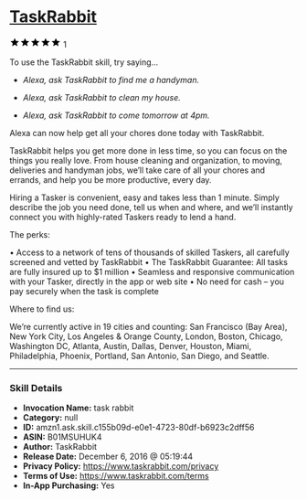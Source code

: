 # [TaskRabbit](http://alexa.amazon.com/#skills/amzn1.ask.skill.c155b09d-e0e1-4723-80df-b6923c2dff56)
![5 stars](../../images/ic_star_black_18dp_1x.png)![5 stars](../../images/ic_star_black_18dp_1x.png)![5 stars](../../images/ic_star_black_18dp_1x.png)![5 stars](../../images/ic_star_black_18dp_1x.png)![5 stars](../../images/ic_star_black_18dp_1x.png) 1

To use the TaskRabbit skill, try saying...

* *Alexa, ask TaskRabbit to find me a handyman.*

* *Alexa, ask TaskRabbit to clean my house.*

* *Alexa, ask TaskRabbit to come tomorrow at 4pm.*

Alexa can now help get all your chores done today with TaskRabbit.

TaskRabbit helps you get more done in less time, so you can focus on the things you really love. From house cleaning and organization, to moving, deliveries and handyman jobs, we’ll take care of all your chores and errands, and help you be more productive, every day.

Hiring a Tasker is convenient, easy and takes less than 1 minute. Simply describe the job you need done, tell us when and where, and we’ll instantly connect you with highly-rated Taskers ready to lend a hand.

The perks:

• Access to a network of tens of thousands of skilled Taskers, all carefully screened and vetted by TaskRabbit
• The TaskRabbit Guarantee: All tasks are fully insured up to $1 million
• Seamless and responsive communication with your Tasker, directly in the app or web site
• No need for cash – you pay securely when the task is complete 

Where to find us:

We’re currently active in 19 cities and counting: San Francisco (Bay Area), New York City, Los Angeles & Orange County, London, Boston, Chicago, Washington DC, Atlanta, Austin, Dallas, Denver, Houston, Miami, Philadelphia, Phoenix, Portland, San Antonio, San Diego, and Seattle.

***

### Skill Details

* **Invocation Name:** task rabbit
* **Category:** null
* **ID:** amzn1.ask.skill.c155b09d-e0e1-4723-80df-b6923c2dff56
* **ASIN:** B01MSUHUK4
* **Author:** TaskRabbit
* **Release Date:** December 6, 2016 @ 05:19:44
* **Privacy Policy:** https://www.taskrabbit.com/privacy
* **Terms of Use:** https://www.taskrabbit.com/terms
* **In-App Purchasing:** Yes
